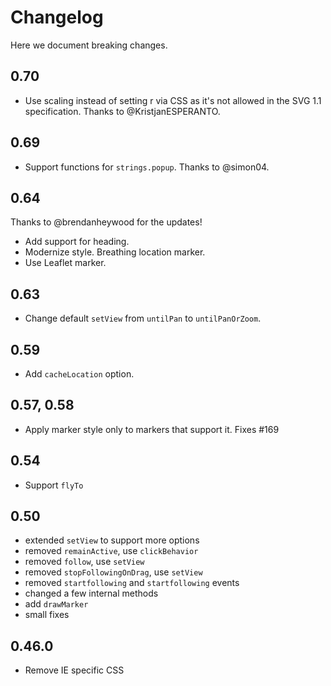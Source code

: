 # Changelog

Here we document breaking changes.

## **0.70**

- Use scaling instead of setting r via CSS as it's not allowed in the SVG 1.1 specification. Thanks to @KristjanESPERANTO.

## **0.69**

- Support functions for `strings.popup`. Thanks to @simon04.

## **0.64**

Thanks to @brendanheywood for the updates!

- Add support for heading.
- Modernize style. Breathing location marker.
- Use Leaflet marker.

## **0.63**

- Change default `setView` from `untilPan` to `untilPanOrZoom`.

## **0.59**

- Add `cacheLocation` option.

## **0.57, 0.58**

- Apply marker style only to markers that support it. Fixes #169

## **0.54**

- Support `flyTo`

## **0.50**

- extended `setView` to support more options
- removed `remainActive`, use `clickBehavior`
- removed `follow`, use `setView`
- removed `stopFollowingOnDrag`, use `setView`
- removed `startfollowing` and `startfollowing` events
- changed a few internal methods
- add `drawMarker`
- small fixes

## **0.46.0**

- Remove IE specific CSS

